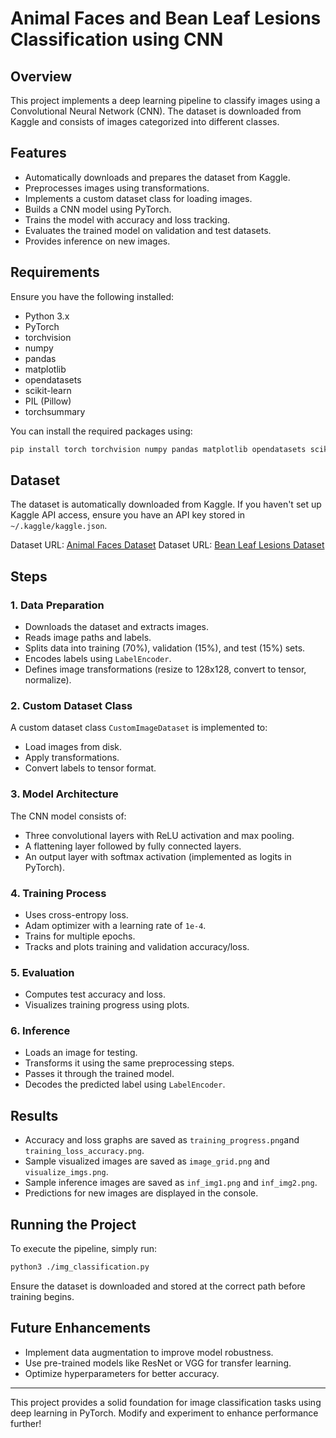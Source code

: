 # Animal Faces and Bean Leaf Lesions Classification using CNN

## Overview
This project implements a deep learning pipeline to classify images using a Convolutional Neural Network (CNN). The dataset is downloaded from Kaggle and consists of images categorized into different classes.

## Features
- Automatically downloads and prepares the dataset from Kaggle.
- Preprocesses images using transformations.
- Implements a custom dataset class for loading images.
- Builds a CNN model using PyTorch.
- Trains the model with accuracy and loss tracking.
- Evaluates the trained model on validation and test datasets.
- Provides inference on new images.

## Requirements
Ensure you have the following installed:
- Python 3.x
- PyTorch
- torchvision
- numpy
- pandas
- matplotlib
- opendatasets
- scikit-learn
- PIL (Pillow)
- torchsummary

You can install the required packages using:
```bash
pip install torch torchvision numpy pandas matplotlib opendatasets scikit-learn pillow torchsummary
```

## Dataset
The dataset is automatically downloaded from Kaggle. If you haven't set up Kaggle API access, ensure you have an API key stored in `~/.kaggle/kaggle.json`.

Dataset URL: [Animal Faces Dataset](https://www.kaggle.com/datasets/andrewmvd/animal-faces)
Dataset URL: [Bean Leaf Lesions Dataset](https://www.kaggle.com/datasets/marquis03/bean-leaf-lesions-classification)

## Steps
### 1. Data Preparation
- Downloads the dataset and extracts images.
- Reads image paths and labels.
- Splits data into training (70%), validation (15%), and test (15%) sets.
- Encodes labels using `LabelEncoder`.
- Defines image transformations (resize to 128x128, convert to tensor, normalize).

### 2. Custom Dataset Class
A custom dataset class `CustomImageDataset` is implemented to:
- Load images from disk.
- Apply transformations.
- Convert labels to tensor format.

### 3. Model Architecture
The CNN model consists of:
- Three convolutional layers with ReLU activation and max pooling.
- A flattening layer followed by fully connected layers.
- An output layer with softmax activation (implemented as logits in PyTorch).

### 4. Training Process
- Uses cross-entropy loss.
- Adam optimizer with a learning rate of `1e-4`.
- Trains for multiple epochs.
- Tracks and plots training and validation accuracy/loss.

### 5. Evaluation
- Computes test accuracy and loss.
- Visualizes training progress using plots.

### 6. Inference
- Loads an image for testing.
- Transforms it using the same preprocessing steps.
- Passes it through the trained model.
- Decodes the predicted label using `LabelEncoder`.

## Results
- Accuracy and loss graphs are saved as `training_progress.png`and `training_loss_accuracy.png`.
- Sample visualized images are saved as `image_grid.png` and `visualize_imgs.png`.
- Sample inference images are saved as `inf_img1.png` and `inf_img2.png`.
- Predictions for new images are displayed in the console.

## Running the Project
To execute the pipeline, simply run:
```bash
python3 ./img_classification.py
```
Ensure the dataset is downloaded and stored at the correct path before training begins.

## Future Enhancements
- Implement data augmentation to improve model robustness.
- Use pre-trained models like ResNet or VGG for transfer learning.
- Optimize hyperparameters for better accuracy.

---
This project provides a solid foundation for image classification tasks using deep learning in PyTorch. 
Modify and experiment to enhance performance further!

